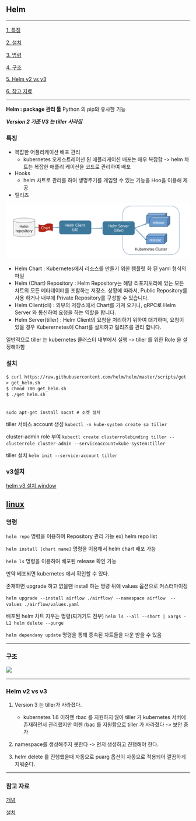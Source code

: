 ## Helm
----
[1. 특징](#특징)

[2. 설치](#설치)

[3. 명령](#명령)

[4. 구조](#구조)

[5. Helm v2 vs v3](#Helm-v2-vs-v3)

[6. 참고 자료](#참고-자료)


----
**Helm : package 관리 툴**
Python 의 pip와 유사한 기능

***Version 2 기준 V3 는 tiller 사라짐***

### 특징
- 복잡한 어플리케이션 배포 관리
    - kubernetes 오케스트레이션 된 애플리케이션 배포는 매우 복잡함 -> helm 차트는 복잡한 애플리 케이션을 코드로 관리하여 배포 
- Hooks
    - helm 차트로 관리를 하여 생명주기를 개입할 수 있는 기능을 Hoo을 이용해 제공 
- 릴리즈 

![](./img/helm.PNG)


- Helm Chart : Kubernetes에서 리소스를 만들기 위한 템플릿 화 된 yaml 형식의 파일
- Helm (Chart) Repository : Helm Repository는 해당 리포지토리에 있는 모든 차트의 모든 메타데이터를 포함하는 저장소. 상황에 따라서, Public Repository를 사용 하거나 내부에 Private Repository를 구성할 수 있습니다.
- Helm Client(cli) : 외부의 저장소에서 Chart를  가져 오거나, gRPC로 Helm Server 와 통신하여 요청을 하는 역할을 합니다.
- Helm Server(tiller) : Helm Client의 요청을 처리하기 위하여 대기하며, 요청이 있을 경우 Kuberernetes에 Chart를 설치하고 릴리즈를 관리 합니다.

일반적으로 tiller 는 kubernetes 클러스터 내부에서 실행 -> tiller 를 위한 Role 을 설정해야함

### 설치 

```
$ curl https://raw.githubusercontent.com/helm/helm/master/scripts/get > get_helm.sh
$ chmod 700 get_helm.sh
$ ./get_helm.sh


sudo apt-get install socat # 소켓 설치
```

tiller 서비스 account 생성 ```kubectl -n kube-system create sa tiller```

cluster-admin role 부여 
```kubectl create clusterrolebinding tiller --clusterrole cluster-admin --serviceaccount=kube-system:tiller```

tiller 설치 ```helm init --service-account tiller```

### v3설치

[helm v3 설치 window](https://velog.io/@rudasoft/Helm-%EC%84%A4%EC%B9%98-m0k3y75ock)

[linux](https://gruuuuu.github.io/cloud/l-helm-basic/#)
----



### 명령

`helm repo` 명령을 이용하여 Repository 관리 가능 
ex) helm repo list

`helm install [chart name]` 명령을 이용해서 helm chart 배포 가능

`helm ls` 명령을 이용하여 배포된 release 확인 가능
 
 만약 베포되면 kubernetes 에서 확인할 수 있다.


존재하면 upgrade 하고 없을땐 install 하는 명령 뒤에 values 옵션으로 커스터마이징 

`helm upgrade --install airflow ./airflow/ --namespace airflow  --values ./airflow/values.yaml`


배포된 helm 차트 지우는 명령(찌거기도 전부)
`helm ls --all --short | xargs -L1 helm delete --purge`


`helm dependany update` 명령을 통해 종속된 차트들을 다운 받을 수 있음 


----
### 구조


 ![](./img/구조.PNG)
 
 
---
### Helm v2 vs v3

1. Version 3 는 tiller가 사라졌다.
    - kubernetes 1.6 이하엔 rbac 를 지원하지 않아 tiller 가 kubernetes 서버에 존재하면서 관리했지만 이젠 rbac 를 지원함으로 tiller 가 사라졌다 -> 보안 증가 
    
2. namespace를 생성해주지 못한다 -> 먼저 생성하고 진행해야 한다.
3. helm delete 를 진행했을때 자동으로 puarg 옵션이 자동으로 적용되어 깔끔하게 지워준다.


----
### 참고 자료

[개념](https://tech.osci.kr/2019/11/23/86027123/)

[설치](https://reoim.tistory.com/entry/Kubernetes-Helm-%EC%82%AC%EC%9A%A9%EB%B2%95)
